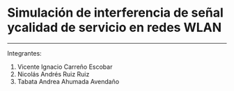 # Simulación de interferencia de señal ycalidad de servicio en redes WLAN

---

Integrantes:

1. Vicente Ignacio Carreño Escobar
2. Nicolás Andrés Ruiz Ruiz
3. Tabata Andrea Ahumada Avendaño